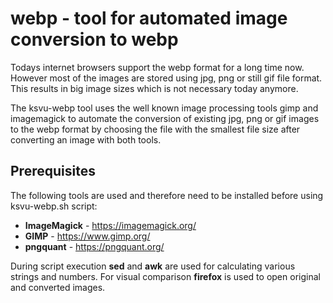 # webp - tool for automated image conversion to webp

Todays internet browsers support the webp format for a long time now.
However most of the images are stored using jpg, png or still gif file
format. This results in big image sizes which is not necessary today
anymore.

The ksvu-webp tool uses the well known image processing tools gimp and
imagemagick to automate the conversion of existing jpg, png or gif images
to the webp format by choosing the file with the smallest file size after
converting an image with both tools.

## Prerequisites

The following tools are used and therefore need to be installed before using
ksvu-webp.sh script:

* **ImageMagick** - https://imagemagick.org/
* **GIMP**        - https://www.gimp.org/
* **pngquant**    - https://pngquant.org/

During script execution **sed** and **awk** are used for calculating various strings
and numbers. For visual comparison **firefox** is used to open original and converted
images.
